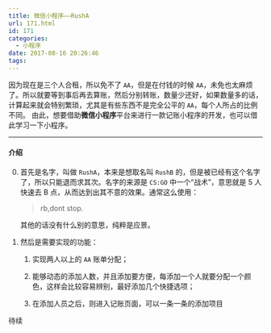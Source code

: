 ```yaml
---
title: 微信小程序——RushA
url: 171.html
id: 171
categories:
  - 小程序
date: 2017-08-16 20:26:46
tags:
---
```


因为现在是三个人合租，所以免不了 `AA`，但是在付钱的时候 `AA`，未免也太麻烦了。所以就要等到事后再去算账，然后分别转账，数量少还好，如果数量多的话，计算起来就会特别繁琐，尤其是有些东西不是完全公平的 `AA`，每个人所占的比例不同。 由此，想要借助**微信小程序**平台来进行一款记账小程序的开发，也可以借此学习一下小程序。

* * *

#### 介绍

0.  首先是名字，叫做 `RushA`，本来是想取名叫 `RushB` 的，但是被已经有这个名字了，所以只能退而求其次。名字的来源是 `CS:GO` 中一个“战术”，意思就是 5 人快速去 B 点，从而达到出其不意的效果。通常这么使用：

    > rb,dont stop.

    其他的话没有什么别的意思，纯粹是应景。
1.  然后是需要实现的功能：

    1.  实现两人以上的 `AA` 账单分配；

    2.  能够动态的添加人数，并且添加要方便，每添加一个人就要分配一个颜色，这样会比较容易辨别，最好添加几个快捷选项；

    3.  在添加人员之后，则进入记账页面，可以一条一条的添加项目

待续